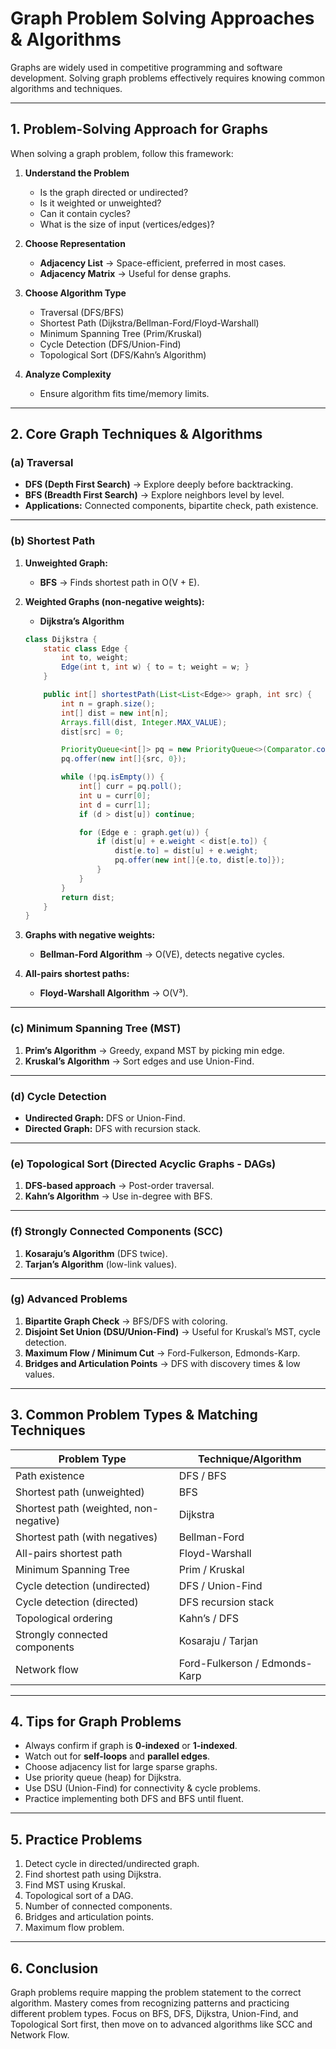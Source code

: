 # Graph Problem Solving Approaches & Algorithms

Graphs are widely used in competitive programming and software development. Solving graph problems effectively requires knowing common algorithms and techniques.

---

## 1. Problem-Solving Approach for Graphs

When solving a graph problem, follow this framework:

1. **Understand the Problem**
   - Is the graph directed or undirected?
   - Is it weighted or unweighted?
   - Can it contain cycles?
   - What is the size of input (vertices/edges)?

2. **Choose Representation**
   - **Adjacency List** → Space-efficient, preferred in most cases.
   - **Adjacency Matrix** → Useful for dense graphs.

3. **Choose Algorithm Type**
   - Traversal (DFS/BFS)
   - Shortest Path (Dijkstra/Bellman-Ford/Floyd-Warshall)
   - Minimum Spanning Tree (Prim/Kruskal)
   - Cycle Detection (DFS/Union-Find)
   - Topological Sort (DFS/Kahn’s Algorithm)

4. **Analyze Complexity**
   - Ensure algorithm fits time/memory limits.

---

## 2. Core Graph Techniques & Algorithms

### (a) Traversal
- **DFS (Depth First Search)** → Explore deeply before backtracking.
- **BFS (Breadth First Search)** → Explore neighbors level by level.
- **Applications:** Connected components, bipartite check, path existence.

---

### (b) Shortest Path

1. **Unweighted Graph:**
   - **BFS** → Finds shortest path in O(V + E).

2. **Weighted Graphs (non-negative weights):**
   - **Dijkstra’s Algorithm**
   ```java
   class Dijkstra {
       static class Edge {
           int to, weight;
           Edge(int t, int w) { to = t; weight = w; }
       }

       public int[] shortestPath(List<List<Edge>> graph, int src) {
           int n = graph.size();
           int[] dist = new int[n];
           Arrays.fill(dist, Integer.MAX_VALUE);
           dist[src] = 0;

           PriorityQueue<int[]> pq = new PriorityQueue<>(Comparator.comparingInt(a -> a[1]));
           pq.offer(new int[]{src, 0});

           while (!pq.isEmpty()) {
               int[] curr = pq.poll();
               int u = curr[0];
               int d = curr[1];
               if (d > dist[u]) continue;

               for (Edge e : graph.get(u)) {
                   if (dist[u] + e.weight < dist[e.to]) {
                       dist[e.to] = dist[u] + e.weight;
                       pq.offer(new int[]{e.to, dist[e.to]});
                   }
               }
           }
           return dist;
       }
   }
   ```

3. **Graphs with negative weights:**
   - **Bellman-Ford Algorithm** → O(VE), detects negative cycles.

4. **All-pairs shortest paths:**
   - **Floyd-Warshall Algorithm** → O(V³).

---

### (c) Minimum Spanning Tree (MST)

1. **Prim’s Algorithm** → Greedy, expand MST by picking min edge.
2. **Kruskal’s Algorithm** → Sort edges and use Union-Find.

---

### (d) Cycle Detection

- **Undirected Graph:** DFS or Union-Find.
- **Directed Graph:** DFS with recursion stack.

---

### (e) Topological Sort (Directed Acyclic Graphs - DAGs)

1. **DFS-based approach** → Post-order traversal.
2. **Kahn’s Algorithm** → Use in-degree with BFS.

---

### (f) Strongly Connected Components (SCC)

1. **Kosaraju’s Algorithm** (DFS twice).
2. **Tarjan’s Algorithm** (low-link values).

---

### (g) Advanced Problems

1. **Bipartite Graph Check** → BFS/DFS with coloring.
2. **Disjoint Set Union (DSU/Union-Find)** → Useful for Kruskal’s MST, cycle detection.
3. **Maximum Flow / Minimum Cut** → Ford-Fulkerson, Edmonds-Karp.
4. **Bridges and Articulation Points** → DFS with discovery times & low values.

---

## 3. Common Problem Types & Matching Techniques

| Problem Type | Technique/Algorithm |
|--------------|----------------------|
| Path existence | DFS / BFS |
| Shortest path (unweighted) | BFS |
| Shortest path (weighted, non-negative) | Dijkstra |
| Shortest path (with negatives) | Bellman-Ford |
| All-pairs shortest path | Floyd-Warshall |
| Minimum Spanning Tree | Prim / Kruskal |
| Cycle detection (undirected) | DFS / Union-Find |
| Cycle detection (directed) | DFS recursion stack |
| Topological ordering | Kahn’s / DFS |
| Strongly connected components | Kosaraju / Tarjan |
| Network flow | Ford-Fulkerson / Edmonds-Karp |

---

## 4. Tips for Graph Problems

- Always confirm if graph is **0-indexed** or **1-indexed**.
- Watch out for **self-loops** and **parallel edges**.
- Choose adjacency list for large sparse graphs.
- Use priority queue (heap) for Dijkstra.
- Use DSU (Union-Find) for connectivity & cycle problems.
- Practice implementing both DFS and BFS until fluent.

---

## 5. Practice Problems

1. Detect cycle in directed/undirected graph.
2. Find shortest path using Dijkstra.
3. Find MST using Kruskal.
4. Topological sort of a DAG.
5. Number of connected components.
6. Bridges and articulation points.
7. Maximum flow problem.

---

## 6. Conclusion

Graph problems require mapping the problem statement to the correct algorithm. Mastery comes from recognizing patterns and practicing different problem types. Focus on BFS, DFS, Dijkstra, Union-Find, and Topological Sort first, then move on to advanced algorithms like SCC and Network Flow.

